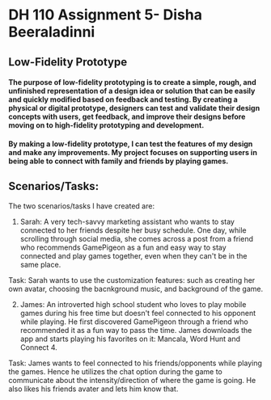# DH 110 Assignment 5- Disha Beeraladinni
## Low-Fidelity Prototype

#### The purpose of low-fidelity prototyping is to create a simple, rough, and unfinished representation of a design idea or solution that can be easily and quickly modified based on feedback and testing. By creating a physical or digital prototype, designers can test and validate their design concepts with users, get feedback, and improve their designs before moving on to high-fidelity prototyping and development.


#### By making a low-fidelity prototype, I can test the features of my design and make any improvements. My project focuses on supporting users in being able to connect with family and friends by playing games. 

## Scenarios/Tasks: 

The two scenarios/tasks I have created are:
1. Sarah: A very tech-savvy marketing assistant who wants to stay connected to her friends despite her busy schedule. One day, while scrolling through social media, she comes across a post from a friend who recommends GamePigeon as a fun and easy way to stay connected and play games together, even when they can't be in the same place.

Task: Sarah wants to use the customization features: such as creating her own avatar, choosing the bacnkground music, and background of the game. 

2. James: An introverted high school student who loves to play mobile games during his free time but doesn't feel connected to his opponent while playing. He first discovered GamePigeon through a friend who recommended it as a fun way to pass the time. James downloads the app and starts playing his favorites on it: Mancala, Word Hunt and Connect 4.

Task: James wants to feel connected to his friends/opponents while playing the games. Hence he utilizes the chat option during the game to communicate about the intensity/direction of where the game is going. He also likes his friends avater and lets him know that. 


